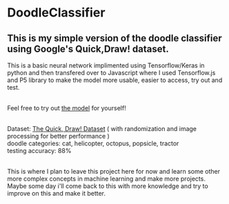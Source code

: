 # DoodleClassifier
## This is my simple version of the doodle classifier using Google's Quick,Draw! dataset.

This is a basic neural network implimented using Tensorflow/Keras in python and then transfered over to Javascript where I used Tensorflow.js and P5 library to make the model more usable, easier to access, try out and test.

</br>Feel free to try out [the model](https://srikar-ayyala.github.io/doodleClassifier/) for yourself!

</br>Dataset: [The Quick, Draw! Dataset](https://github.com/googlecreativelab/quickdraw-dataset) ( with randomization and image processing for better performance )
</br>doodle categories: cat, helicopter, octopus, popsicle, tractor
</br>testing accuracy: 88%

</br>This is where I plan to leave this project here for now and learn some other more complex concepts in machine learning and make more projects. Maybe some day i'll come back to this with more knowledge and try to improve on this and make it better.
